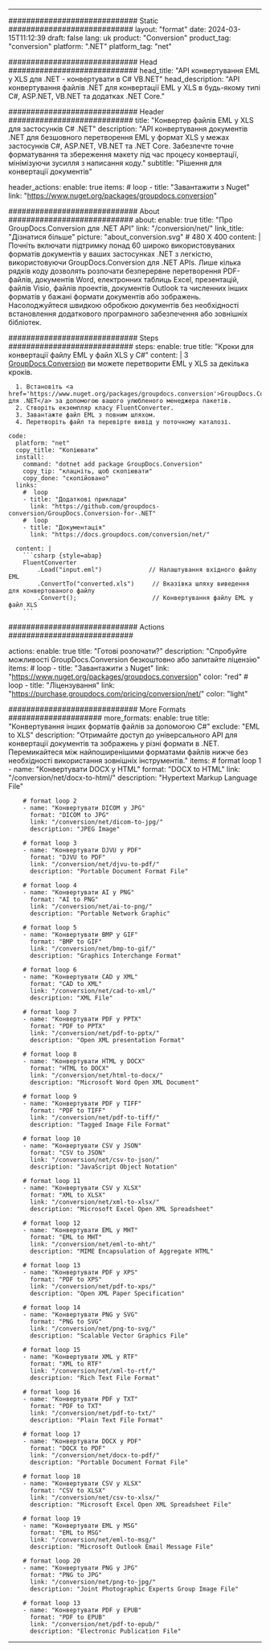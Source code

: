  
---
############################# Static ############################
layout: "format"
date: 2024-03-15T11:12:39
draft: false
lang: uk
product: "Conversion"
product_tag: "conversion"
platform: ".NET"
platform_tag: "net"

############################# Head #############################
head_title: "API конвертування EML у XLS для .NET - конвертувати в C# VB.NET"
head_description: "API конвертування файлів .NET для конвертації EML у XLS в будь-якому типі C#, ASP.NET, VB.NET та додатках .NET Core."

############################# Header ############################
title: "Конвертер файлів EML у XLS для застосунків C# .NET" 
description: "API конвертування документів .NET для безшовного перетворення EML у формат XLS у межах застосунків C#, ASP.NET, VB.NET та .NET Core. Забезпечте точне форматування та збереження макету під час процесу конвертації, мінімізуючи зусилля з написання коду." 
subtitle: "Рішення для конвертації документів" 

header_actions:
  enable: true
  items:
    #  loop
    - title: "Завантажити з Nuget"
      link: "https://www.nuget.org/packages/groupdocs.conversion"


############################# About ############################
about:
    enable: true
    title: "Про GroupDocs.Conversion для .NET API"
    link: "/conversion/net/"
    link_title: "Дізнатися більше"
    picture: "about_conversion.svg" # 480 X 400
    content: |
      Почніть включати підтримку понад 60 широко використовуваних форматів документів у ваших застосунках .NET з легкістю, використовуючи GroupDocs.Conversion для .NET APIs. Лише кілька рядків коду дозволять розпочати безперервне перетворення PDF-файлів, документів Word, електронних таблиць Excel, презентацій, файлів Visio, файлів проектів, документів Outlook та численних інших форматів у бажані формати документів або зображень. Насолоджуйтеся швидкою обробкою документів без необхідності встановлення додаткового програмного забезпечення або зовнішніх бібліотек.


############################# Steps ############################
steps:
    enable: true
    title: "Кроки для конвертації файлу EML у файл XLS у C#" 
    content: |
      З <a href='https://products.groupdocs.com/conversion/net/'>GroupDocs.Conversion</a> ви можете перетворити EML у XLS за декілька кроків.
      
      1. Встановіть <a href='https://www.nuget.org/packages/groupdocs.conversion'>GroupDocs.Conversion для .NET</a> за допомогою вашого улюбленого менеджера пакетів. 
      2. Створіть екземпляр класу FluentConverter.  
      3. Завантажте файл EML з повним шляхом. 
      4. Перетворіть файл та перевірте вивід у поточному каталозі. 
   
    code:
      platform: "net"
      copy_title: "Копіювати"
      install:
        command: "dotnet add package GroupDocs.Conversion"
        copy_tip: "клацніть, щоб скопіювати"
        copy_done: "скопійовано"
      links:
        #  loop
        - title: "Додаткові приклади"
          link: "https://github.com/groupdocs-conversion/GroupDocs.Conversion-for-.NET"
        #  loop
        - title: "Документація"
          link: "https://docs.groupdocs.com/conversion/net/"
          
      content: |
        ```csharp {style=abap}
        FluentConverter
            .Load("input.eml")             // Налаштування вхідного файлу EML
            .ConvertTo("converted.xls")     // Вказівка шляху виведення для конвертованого файлу
            .Convert();                     // Конвертування файлу EML у файл XLS        
        ```            

############################# Actions ############################

actions:
  enable: true
  title: "Готові розпочати?"
  description: "Спробуйте можливості GroupDocs.Conversion безкоштовно або запитайте ліцензію"
  items:
    #  loop
    - title: "Завантажити з Nuget"
      link: "https://www.nuget.org/packages/groupdocs.conversion"
      color: "red"
        #  loop
    - title: "Ліцензування"
      link: "https://purchase.groupdocs.com/pricing/conversion/net/"
      color: "light"


############################# More Formats #####################
more_formats:
    enable: true
    title: "Конвертування інших форматів файлів за допомогою C#"
    exclude: "EML to XLS"
    description: "Отримайте доступ до універсального API для конвертації документів та зображень у різні формати в .NET. Перемикайтеся між найпоширенішими форматами файлів нижче без необхідності використання зовнішніх інструментів."
    items: 
        # format loop 1
        - name: "Конвертувати DOCX у HTML"
          format: "DOCX to HTML"
          link: "/conversion/net/docx-to-html/"
          description: "Hypertext Markup Language File" 

        # format loop 2
        - name: "Конвертувати DICOM у JPG" 
          format: "DICOM to JPG"
          link: "/conversion/net/dicom-to-jpg/"
          description: "JPEG Image" 

        # format loop 3
        - name: "Конвертувати DJVU у PDF"
          format: "DJVU to PDF"
          link: "/conversion/net/djvu-to-pdf/"
          description: "Portable Document Format File" 

        # format loop 4
        - name: "Конвертувати AI у PNG"
          format: "AI to PNG"
          link: "/conversion/net/ai-to-png/"
          description: "Portable Network Graphic" 

        # format loop 5
        - name: "Конвертувати BMP у GIF"
          format: "BMP to GIF"
          link: "/conversion/net/bmp-to-gif/"
          description: "Graphics Interchange Format"

        # format loop 6
        - name: "Конвертувати CAD у XML"
          format: "CAD to XML"
          link: "/conversion/net/cad-to-xml/"
          description: "XML File"

        # format loop 7
        - name: "Конвертувати PDF у PPTX"
          format: "PDF to PPTX"
          link: "/conversion/net/pdf-to-pptx/"
          description: "Open XML presentation Format"

        # format loop 8
        - name: "Конвертувати HTML у DOCX"
          format: "HTML to DOCX"
          link: "/conversion/net/html-to-docx/"
          description: "Microsoft Word Open XML Document"

        # format loop 9
        - name: "Конвертувати PDF у TIFF"
          format: "PDF to TIFF"
          link: "/conversion/net/pdf-to-tiff/"
          description: "Tagged Image File Format" 

        # format loop 10
        - name: "Конвертувати CSV у JSON" 
          format: "CSV to JSON"
          link: "/conversion/net/csv-to-json/"
          description: "JavaScript Object Notation" 

        # format loop 11
        - name: "Конвертувати CSV у XLSX" 
          format: "XML to XLSX"
          link: "/conversion/net/xml-to-xlsx/"
          description: "Microsoft Excel Open XML Spreadsheet"  
          
        # format loop 12
        - name: "Конвертувати EML у MHT"
          format: "EML to MHT"
          link: "/conversion/net/eml-to-mht/"
          description: "MIME Encapsulation of Aggregate HTML"  
              
        # format loop 13
        - name: "Конвертувати PDF у XPS"
          format: "PDF to XPS"
          link: "/conversion/net/pdf-to-xps/"
          description: "Open XML Paper Specification" 
          
        # format loop 14
        - name: "Конвертувати PNG у SVG"
          format: "PNG to SVG"
          link: "/conversion/net/png-to-svg/"
          description: "Scalable Vector Graphics File" 
          
        # format loop 15
        - name: "Конвертувати XML у RTF"
          format: "XML to RTF"
          link: "/conversion/net/xml-to-rtf/"
          description: "Rich Text File Format"
          
        # format loop 16
        - name: "Конвертувати PDF у TXT"
          format: "PDF to TXT"
          link: "/conversion/net/pdf-to-txt/"
          description: "Plain Text File Format"              
        
        # format loop 17
        - name: "Конвертувати DOCX у PDF"
          format: "DOCX to PDF"
          link: "/conversion/net/docx-to-pdf/"
          description: "Portable Document Format File"
 
        # format loop 18
        - name: "Конвертувати CSV у XLSX"
          format: "CSV to XLSX"
          link: "/conversion/net/csv-to-xlsx/"
          description: "Microsoft Excel Open XML Spreadsheet File"
 
        # format loop 19
        - name: "Конвертувати EML у MSG"
          format: "EML to MSG"
          link: "/conversion/net/eml-to-msg/"
          description: "Microsoft Outlook Email Message File"

        # format loop 20
        - name: "Конвертувати PNG у JPG"
          format: "PNG to JPG"
          link: "/conversion/net/png-to-jpg/"
          description: "Joint Photographic Experts Group Image File"

        # format loop 13
        - name: "Конвертувати PDF у EPUB"
          format: "PDF to EPUB"
          link: "/conversion/net/pdf-to-epub/"
          description: "Electronic Publication File"

---
